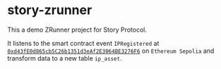 # story-zrunner
This a demo ZRunner project for Story Protocol.

It listens to the smart contract event `IPRegistered` at [`0xd43fE0d865cb5C26b1351d3eAf2E3064BE3276F6`](https://sepolia.etherscan.io/address/0xd43fE0d865cb5C26b1351d3eAf2E3064BE3276F6#events) on `Ethereum Sepolia` and transform data to a new table `ip_asset`.